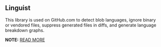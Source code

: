 ## Linguist

This library is used on GitHub.com to detect blob languages, ignore binary or vendored files, suppress generated files in diffs, and generate language breakdown graphs.

**NOTE:** [READ MORE](https://github.com/github/linguist/blob/master/lib/linguist/languages.yml)